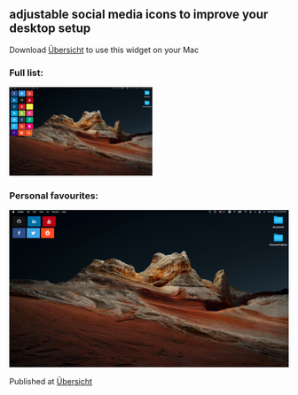 ## adjustable social media icons to improve your desktop setup
Download [Übersicht](http://tracesof.net/uebersicht/) to use this widget on your Mac

### Full list:
![img](screenshot.png)

### Personal favourites:
![img2](image2.png)


Published at [Übersicht](http://tracesof.net/uebersicht-widgets/#social_media_widget)
